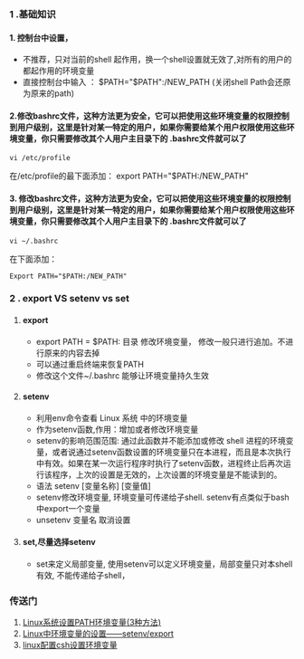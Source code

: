 ### 1 .基础知识 
#### 1. 控制台中设置，
- 不推荐，只对当前的shell 起作用，换一个shell设置就无效了,对所有的用户的都起作用的环境变量
- 直接控制台中输入 ： $PATH="$PATH":/NEW_PATH  (关闭shell Path会还原为原来的path)
#### 2.修改bashrc文件，这种方法更为安全，它可以把使用这些环境变量的权限控制到用户级别，这里是针对某一特定的用户，如果你需要给某个用户权限使用这些环境变量，你只需要修改其个人用户主目录下的 .bashrc文件就可以了
~~~
vi /etc/profile
~~~
在/etc/profile的最下面添加：  export  PATH="$PATH:/NEW_PATH"

#### 3. 修改bashrc文件，这种方法更为安全，它可以把使用这些环境变量的权限控制到用户级别，这里是针对某一特定的用户，如果你需要给某个用户权限使用这些环境变量，你只需要修改其个人用户主目录下的 .bashrc文件就可以了
~~~
vi ~/.bashrc
~~~
在下面添加：
~~~
Export PATH="$PATH:/NEW_PATH"
~~~

### 2 . export VS setenv vs set
1. #### export
   - export PATH = $PATH: 目录 修改环境变量， 修改一般只进行追加。不进行原来的内容去掉
   - 可以通过重启终端来恢复PATH
   - 修改这个文件~/.bashrc 能够让环境变量持久生效
     
2. #### setenv
   - 利用env命令查看 Linux 系统 中的环境变量
   - 作为setenv函数,作用：增加或者修改环境变量
   - setenv的影响范围范围: 通过此函数并不能添加或修改 shell 进程的环境变量，或者说通过setenv函数设置的环境变量只在本进程，而且是本次执行中有效。如果在某一次运行程序时执行了setenv函数，进程终止后再次运行该程序，上次的设置是无效的，上次设置的环境变量是不能读到的。
   - 语法 setenv [变量名称] [变量值]
   - setenv修改环境变量, 环境变量可传递给子shell. setenv有点类似于bash中export一个变量
   - unsetenv 变量名 取消设置
3. #### set,尽量选择setenv
   - set来定义局部变量, 使用setenv可以定义环境变量，局部变量只对本shell有效, 不能传递给子shell，
   
### 传送门
1. [Linux系统设置PATH环境变量(3种方法)](https://www.nhooo.com/note/qa34st.html)
2. [Linux中环境变量的设置——setenv/export](https://blog.csdn.net/qq_41595735/article/details/90239159)
3. [linux配置csh设置环境变量](https://blog.csdn.net/matchbox1234/article/details/107822693)

